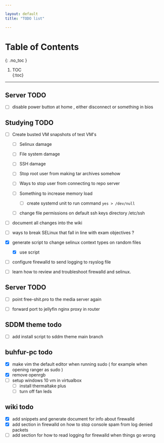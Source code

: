 ```yaml
---

layout: default
title: "TODO list"

---
```


# Table of Contents  
{: .no_toc }

1. TOC  
{:toc}

---

## Server TODO 

- [ ] disable power button at home , either disconnect or something in bios  

## Studying TODO 

- [ ] Create busted VM snapshots of test VM's 
    - [ ] Selinux damage
    - [ ] File system damage 
    - [ ] SSH damage 
    - [ ] Stop root user from making tar archives somehow 
    - [ ] Ways to stop user from connecting to repo server  
    - [ ] Something to increase memory load 
        - [ ] create systemd unit to run command `yes > /dev/null`
    - [ ] change file permissions on default ssh keys directory /etc/ssh


- [ ] document all changes into the wiki 
- [ ] ways to break SELinux that fall in line with exam objectives ? 
- [x] generate script to change selinux context types on random files 
    - [x] use script 
- [ ] configure firewalld to send logging to rsyslog file 

- [ ] learn how to review and troubleshoot firewalld and selinux.  



## Server TODO
 
- [ ] point free-shit.pro to the media server again 
- [ ] forward port to jellyfin nginx proxy in router 


## SDDM theme todo

- [ ] add install script to sddm theme main branch 

## buhfur-pc todo 

- [x] make vim the default editor when running sudo ( for example when opening ranger as sudo )
- [x] remove openrgb 
- [ ] setup windows 10 vm in virtualbox 
    - [ ] install thermaltake plus 
    - [ ] turn off fan leds 

## wiki todo 

- [x] add snippets and generate document for info about firewalld
- [x] add section in firewalld on how to stop console spam from log denied packets 
- [ ] add section for how to read logging for firewalld when things go wrong 

